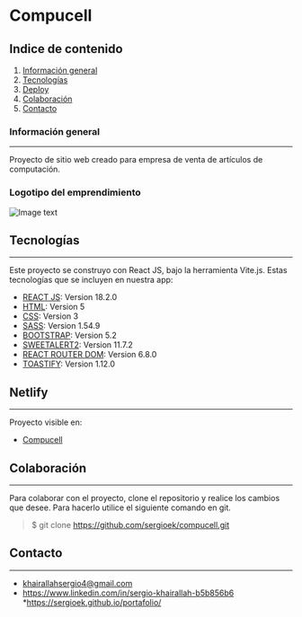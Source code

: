 # Compucell
## Indice de contenido
1. [Información general](#información-general)
2. [Tecnologías](#tecnologías)
3. [Deploy](#netlify)
4. [Colaboración](#colaboración)
5. [Contacto](#contacto)
### Información general
***
Proyecto de sitio web creado para empresa de venta de artículos de computación. 
### Logotipo del emprendimiento
![Image text](https://compucell.netlify.app/img/logoCompucellFDZ.png)
## Tecnologías
***
Este proyecto se construyo con React JS, bajo la herramienta Vite.js. Estas tecnologías que se incluyen en nuestra app:
* [REACT JS](https://es.reactjs.org/): Version 18.2.0 
* [HTML](https://www.w3schools.com/html/): Version 5 
* [CSS](https://www.w3.org/Style/CSS/Overview.en.html): Version 3
* [SASS](https://sass-lang.com/): Version 1.54.9
* [BOOTSTRAP](https://getbootstrap.com/): Version 5.2
* [SWEETALERT2](https://sweetalert2.github.io/): Version 11.7.2
* [REACT ROUTER DOM](https://reactrouter.com/en/main): Version 6.8.0
* [TOASTIFY](https://www.npmjs.com/package/toastify-js): Version 1.12.0


## Netlify
***
Proyecto visible en:
* [Compucell](https://compucell.netlify.app/) 

## Colaboración
***
Para colaborar con el proyecto, clone el repositorio y realice los cambios que desee. Para hacerlo utilice el siguiente comando en git. 
> $ git clone https://github.com/sergioek/compucell.git 

## Contacto
***
* khairallahsergio4@gmail.com 
* https://www.linkedin.com/in/sergio-khairallah-b5b856b6
*https://sergioek.github.io/portafolio/














































































